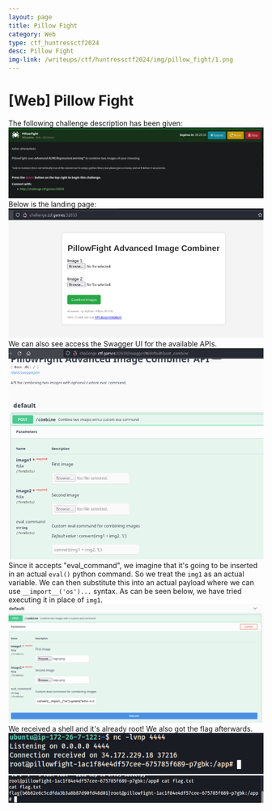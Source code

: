 ```yaml
---
layout: page
title: Pillow Fight
category: Web
type: ctf_huntressctf2024
desc: Pillow Fight
img-link: /writeups/ctf/huntressctf2024/img/pillow_fight/1.png
---
```



# [Web] Pillow Fight
The following challenge description has been given:<br />
![lol it didn't load](img/pillow_fight/1.png)<br />
Below is the landing page:<br />
![lol it didn't load](img/pillow_fight/2.png)<br />
We can also see access the Swagger UI for the available APIs.<br />
![lol it didn't load](img/pillow_fight/3.png)<br />
Since it accepts "eval\_command", we imagine that it's going to be inserted in an actual `eval()` python command. So we treat the `img1` as an actual variable. We can then substitute this into an actual payload where we can use `__import__('os')...` syntax. As can be seen below, we have tried executing it in place of `img1`.<br /> 
![lol it didn't load](img/pillow_fight/4.png)<br />
We received a shell and it's already root! We also got the flag afterwards.<br />
![lol it didn't load](img/pillow_fight/5.png)<br />
![lol it didn't load](img/pillow_fight/6.png)<br />

